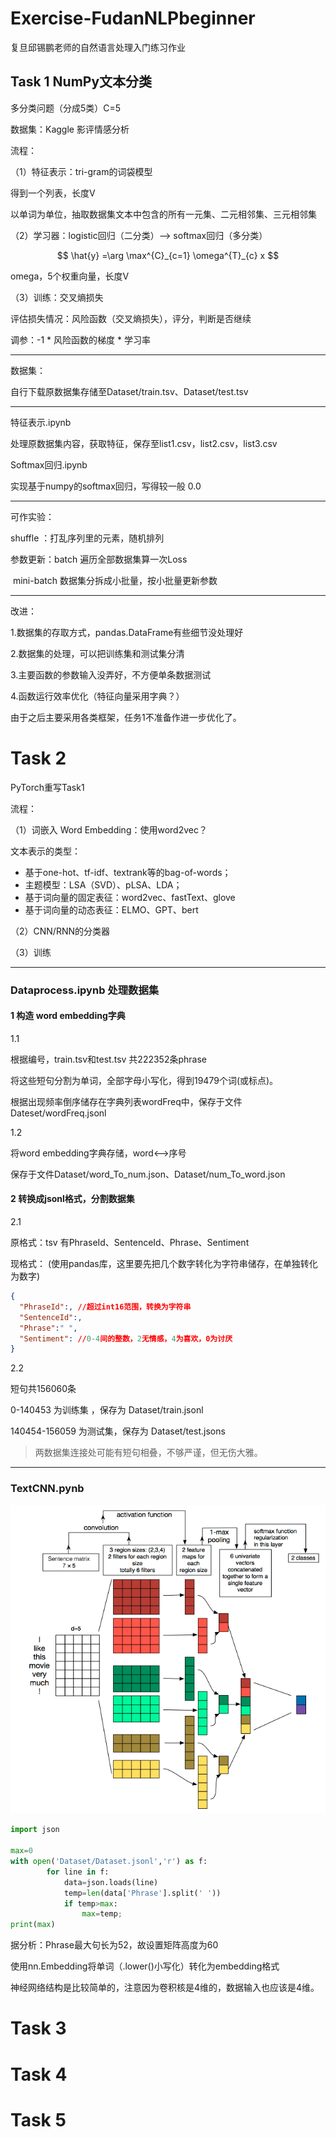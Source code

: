 

# Exercise-FudanNLPbeginner

复旦邱锡鹏老师的自然语言处理入门练习作业



## Task 1 NumPy文本分类

多分类问题（分成5类）C=5

数据集：Kaggle 影评情感分析  

流程：

（1）特征表示：tri-gram的词袋模型

得到一个列表，长度V

以单词为单位，抽取数据集文本中包含的所有一元集、二元相邻集、三元相邻集

（2）学习器：logistic回归（二分类）—>  softmax回归（多分类）

$$
\hat{y} =\arg \max^{C}_{c=1} \omega^{T}_{c} x
$$

omega，5个权重向量，长度V

（3）训练：交叉熵损失

评估损失情况：风险函数（交叉熵损失），评分，判断是否继续

调参：-1 * 风险函数的梯度 * 学习率

---

数据集：

自行下载原数据集存储至Dataset/train.tsv、Dataset/test.tsv

---

特征表示.ipynb

处理原数据集内容，获取特征，保存至list1.csv，list2.csv，list3.csv

Softmax回归.ipynb

实现基于numpy的softmax回归，写得较一般 0.0

---

可作实验：

shuffle ：打乱序列里的元素，随机排列

参数更新：batch  遍历全部数据集算一次Loss

​					mini-batch  数据集分拆成小批量，按小批量更新参数

---

改进：

1.数据集的存取方式，pandas.DataFrame有些细节没处理好

2.数据集的处理，可以把训练集和测试集分清

3.主要函数的参数输入没弄好，不方便单条数据测试

4.函数运行效率优化（特征向量采用字典？）

由于之后主要采用各类框架，任务1不准备作进一步优化了。

# Task 2 

PyTorch重写Task1

流程：

（1）词嵌入 Word Embedding：使用word2vec？

文本表示的类型：

- 基于one-hot、tf-idf、textrank等的bag-of-words；
- 主题模型：LSA（SVD）、pLSA、LDA；
- 基于词向量的固定表征：word2vec、fastText、glove
- 基于词向量的动态表征：ELMO、GPT、bert

（2）CNN/RNN的分类器

（3）训练

---

### Dataprocess.ipynb 处理数据集

#### 1 构造 word embedding字典

1.1

根据编号，train.tsv和test.tsv 共222352条phrase

将这些短句分割为单词，全部字母小写化，得到19479个词(或标点)。

根据出现频率倒序储存在字典列表wordFreq中，保存于文件Dateset/wordFreq.jsonl

1.2

将word embedding字典存储，word<—>序号

保存于文件Dataset/word_To_num.json、Dataset/num_To_word.json

#### 2 转换成jsonl格式，分割数据集

2.1

原格式：tsv 有PhraseId、SentenceId、Phrase、Sentiment

现格式： (使用pandas库，这里要先把几个数字转化为字符串储存，在单独转化为数字)

```json
{
  "PhraseId":, //超过int16范围，转换为字符串
  "SentenceId":,
  "Phrase":" ",
  "Sentiment": //0-4间的整数，2无情感，4为喜欢，0为讨厌
}
```

2.2

短句共156060条

0-140453 为训练集 ，保存为 Dataset/train.jsonl

140454-156059 为测试集，保存为 Dataset/test.jsons

> 两数据集连接处可能有短句相叠，不够严谨，但无伤大雅。

---

### TextCNN.pynb 

![TextCNN](pic/TextCNN.png)

```python
import json

max=0
with open('Dataset/Dataset.jsonl','r') as f:
        for line in f:
            data=json.loads(line)
            temp=len(data['Phrase'].split(' '))
            if temp>max:
                max=temp;
print(max)
```

 据分析：Phrase最大句长为52，故设置矩阵高度为60

使用nn.Embedding将单词（.lower()小写化）转化为embedding格式

神经网络结构是比较简单的，注意因为卷积核是4维的，数据输入也应该是4维。

# Task 3

# Task 4

# Task 5
